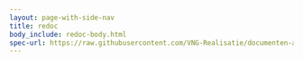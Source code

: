 ```yaml
---
layout: page-with-side-nav
title: redoc
body_include: redoc-body.html
spec-url: https://raw.githubusercontent.com/VNG-Realisatie/documenten-api/stable/1.1.x/src/openapi.yaml
---
```


<redoc spec-url='{{ page.spec-url}}'></redoc>
